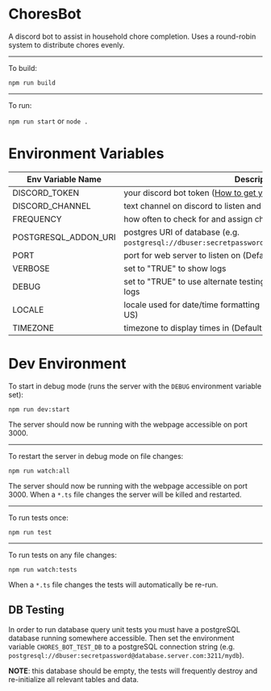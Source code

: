 # ChoresBot

A discord bot to assist in household chore completion. Uses a round-robin system to distribute chores evenly.

---

To build:

`npm run build`

---

To run:

`npm run start` or `node .`

# Environment Variables

| Env Variable Name    | Description                                                                                                                                                                                            |
| -------------------- | ------------------------------------------------------------------------------------------------------------------------------------------------------------------------------------------------------ |
| DISCORD_TOKEN        | your discord bot token ([How to get your token](https://discordjs.guide/preparations/setting-up-a-bot-application.html#creating-your-bot))                                                             |
| DISCORD_CHANNEL      | text channel on discord to listen and respond in (Default: chores)                                                                                                                                     |
| FREQUENCY            | how often to check for and assign chores in seconds (Default: 120)                                                                                                                                     |
| POSTGRESQL_ADDON_URI | postgres URI of database (e.g. `postgresql://dbuser:secretpassword@database.server.com:3211/mydb`)                                                                                                     |
| PORT                 | port for web server to listen on (Default: 80)                                                                                                                                                         |
| VERBOSE              | set to "TRUE" to show logs                                                                                                                                                                             |
| DEBUG                | set to "TRUE" to use alternate testing DB (see below), also enables logs                                                                                                                               |
| LOCALE               | locale used for date/time formatting ([Formatting info](https://developer.mozilla.org/en-US/docs/Web/JavaScript/Reference/Global_Objects/Intl#locale_identification_and_negotiation)) (Default: en-US) |
| TIMEZONE             | timezone to display times in (Default: America/New_York)                                                                                                                                               |

# Dev Environment

To start in debug mode (runs the server with the `DEBUG` environment variable set):

`npm run dev:start`

The server should now be running with the webpage accessible on port 3000.

---

To restart the server in debug mode on file changes:

`npm run watch:all`

The server should now be running with the webpage accessible on port 3000. When a `*.ts` file changes the server will be killed and restarted.

---

To run tests once:

`npm run test`

---

To run tests on any file changes:

`npm run watch:tests`

When a `*.ts` file changes the tests will automatically be re-run.

## DB Testing

In order to run database query unit tests you must have a postgreSQL database running somewhere accessible. Then set the environment variable `CHORES_BOT_TEST_DB` to a postgreSQL connection string (e.g. `postgresql://dbuser:secretpassword@database.server.com:3211/mydb`).

**NOTE**: this database should be empty, the tests will frequently destroy and re-initialize all relevant tables and data.
